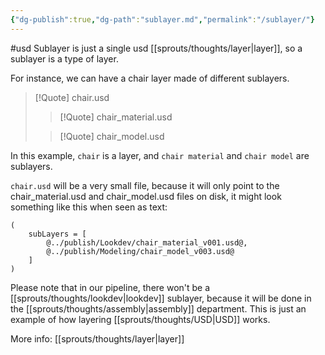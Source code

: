```yaml
---
{"dg-publish":true,"dg-path":"sublayer.md","permalink":"/sublayer/"}
---
```


#usd 
Sublayer is just a single usd [[sprouts/thoughts/layer\|layer]], so a sublayer is a type of layer.

For instance, we can have a chair layer made of different sublayers.
> [!Quote] chair.usd
> > [!Quote] chair_material.usd
>
> > [!Quote] chair_model.usd

In this example, `chair` is a layer, and `chair material` and `chair model` are sublayers.

`chair.usd` will be a very small file, because it will only point to the chair_material.usd and chair_model.usd files on disk, it might look something like this when seen as text:
```
(
    subLayers = [
		@../publish/Lookdev/chair_material_v001.usd@,
		@../publish/Modeling/chair_model_v003.usd@
    ]
)
```

Please note that in our pipeline, there won't be a [[sprouts/thoughts/lookdev\|lookdev]] sublayer, because it will be done in the [[sprouts/thoughts/assembly\|assembly]] department. This is just an example of how layering [[sprouts/thoughts/USD\|USD]] works.

More info: [[sprouts/thoughts/layer\|layer]]